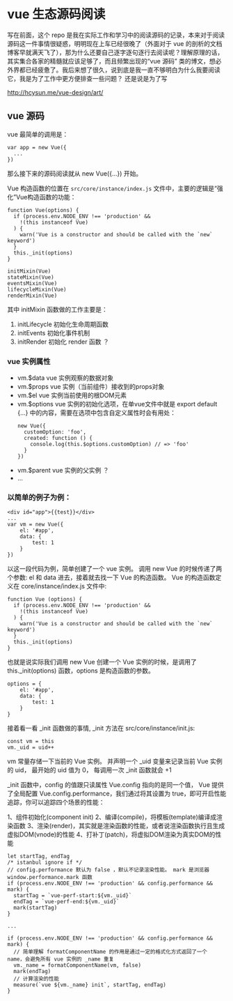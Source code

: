 # vue 生态源码阅读
写在前面，这个 repo 是我在实际工作和学习中的阅读源码的记录，本来对于阅读源码这一件事情很疑惑，明明现在上车已经很晚了（外面对于 vue 的剖析的文档博客早就满天飞了），那为什么还要自己逐字逐句逐行去阅读呢？理解原理的话，其实集合各家的精髓就应该足够了，而且频繁出现的“vue 源码” 类的博文，想必外界都已经疲惫了。我后来想了很久，说到底是我一直不够明白为什么我要阅读它，我是为了工作中更方便排查一些问题？ 还是说是为了写

http://hcysun.me/vue-design/art/

## vue 源码

vue 最简单的调用是：
```
var app = new Vue({
  ...
})
```

那么接下来的源码阅读就从 new Vue({...}) 开始。

Vue 构造函数的位置在 `src/core/instance/index.js` 文件中，主要的逻辑是“强化”Vue构造函数的功能：
```
function Vue(options) {
  if (process.env.NODE_ENV !== 'production' &&
    !(this instanceof Vue)
  ) {
    warn('Vue is a constructor and should be called with the `new` keyword')
  }
  this._init(options)
}

initMixin(Vue)
stateMixin(Vue)
eventsMixin(Vue)
lifecycleMixin(Vue)
renderMixin(Vue)
```

其中 initMixin 函数做的工作主要是：
1. initLifecycle 初始化生命周期函数
2. initEvents 初始化事件机制
3. initRender 初始化 render 函数 ？


### vue 实例属性

- vm.$data  vue 实例观察的数据对象
- vm.$props vue 实例（当前组件）接收到的props对象
- vm.$el vue 实例当前使用的根DOM元素
- vm.$options vue 实例的初始化选项，在单vue文件中就是 export default {...} 中的内容，需要在选项中包含自定义属性时会有用处：
  ```
  new Vue({
    customOption: 'foo',
    created: function () {
      console.log(this.$options.customOption) // => 'foo'
    }
  })
  ```
- vm.$parent vue 实例的父实例 ？
- ...



### 以简单的例子为例：
```
<div id="app">{{test}}</div>
...
var vm = new Vue({
    el: '#app',
    data: {
        test: 1
    }
})
```

以这一段代码为例，简单创建了一个 vue 实例。 调用 new Vue 的时候传递了两个参数: el 和 data 进去，接着就去找一下 Vue 的构造函数。
Vue 的构造函数定义在 core/instance/index.js 文件中:

```
function Vue (options) {
  if (process.env.NODE_ENV !== 'production' &&
    !(this instanceof Vue)
  ) {
    warn('Vue is a constructor and should be called with the `new` keyword')
  }
  this._init(options)
}
```

也就是说实际我们调用 new Vue 创建一个 Vue 实例的时候，是调用了 this._init(options) 函数，options 是构造函数的参数。

```
options = {
    el: '#app',
    data: {
        test: 1
    }
}
```

接着看一看 _init 函数做的事情, _init 方法在 src/core/instance/init.js:

```
const vm = this
vm._uid = uid++
```

vm 常量存储一下当前的 Vue 实例。 并声明一个 _uid 变量来记录当前 Vue 实例的 uid， 最开始的 uid 值为 0， 每调用一次 _init 函数就会 +1

_init 函数中，config 的值跟只读属性 Vue.config 指向的是同一个值， Vue 提供了全局配置 Vue.config.performance，我们通过将其设置为 true，即可开启性能追踪，你可以追踪四个场景的性能：

1、组件初始化(component init)
2、编译(compile)，将模板(template)编译成渲染函数
3、渲染(render)，其实就是渲染函数的性能，或者说渲染函数执行且生成虚拟DOM(vnode)的性能
4、打补丁(patch)，将虚拟DOM渲染为真实DOM的性能

```
let startTag, endTag
/* istanbul ignore if */
// config.performance 默认为 false ，默认不记录渲染性能。 mark 是浏览器 window.performance.mark 函数
if (process.env.NODE_ENV !== 'production' && config.performance && mark) {
  startTag = `vue-perf-start:${vm._uid}`
  endTag = `vue-perf-end:${vm._uid}`
  mark(startTag)
}

...

if (process.env.NODE_ENV !== 'production' && config.performance && mark) {
  // 简单理解 formatComponentName 的作用是通过一定的格式化方式返回了一个 name，会避免所有 vue 实例的 _name 重复
  vm._name = formatComponentName(vm, false)
  mark(endTag)
  // 计算渲染的性能 
  measure(`vue ${vm._name} init`, startTag, endTag)
}

```
